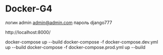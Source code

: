 # Docker-G4

логин admin
admin@admin.com
пароль django777

http://localhost:8000/

docker-compose up --build
docker-compose -f docker-compose.dev.yml up --build
docker-compose -f docker-compose.prod.yml up --build